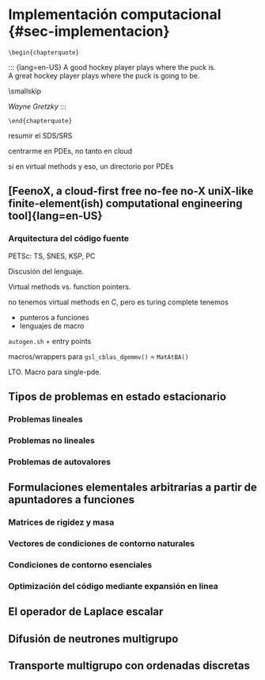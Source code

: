 # Implementación computacional {#sec-implementacion}

```{=latex}
\begin{chapterquote}
```
::: {lang=en-US}
A good hockey player plays where the puck is.  
A great hockey player plays where the puck is going to be.

\smallskip

_Wayne Gretzky_
:::
```{=latex}
\end{chapterquote}
```

resumir el SDS/SRS

centrarme en PDEs, no tanto en cloud

sí en virtual methods y eso, un directorio por PDEs

## [FeenoX, a cloud-first free no-fee no-X uniX-like finite-element(ish) computational engineering tool]{lang=en-US}

### Arquitectura del código fuente

PETSc: TS, SNES, KSP, PC

Discusión del lenguaje.

Virtual methods vs. function pointers.

no tenemos virtual methods en C, pero es turing complete
tenemos

 * punteros a funciones
 * lenguajes de macro

`autogen.sh` + entry points

macros/wrappers para `gsl_cblas_dgemmv()` = `MatAtBA()`


LTO. Macro para single-pde.

## Tipos de problemas en estado estacionario

### Problemas lineales

### Problemas no lineales

### Problemas de autovalores


## Formulaciones elementales arbitrarias a partir de apuntadores a funciones

### Matrices de rigidez y masa

### Vectores de condiciones de contorno naturales

### Condiciones de contorno esenciales

### Optimización del código mediante expansión en linea 



## El operador de Laplace escalar

## Difusión de neutrones multigrupo

## Transporte multigrupo con ordenadas discretas


